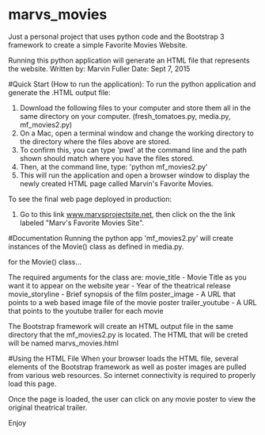 # marvs_movies

Just a personal project that uses python code and the Bootstrap 3 framework to create a simple Favorite Movies Website.

Running this python application will generate an HTML file that represents the website.
Written by: Marvin Fuller
Date: Sept 7, 2015


#Quick Start (How to run the application):
To run the python application and generate the .HTML output file:
  1. Download the following files to your computer and store them all in the same directory on your computer.
        (fresh_tomatoes.py, media.py, mf_movies2.py)
  2. On a Mac, open a terminal window and change the working directory to the directory where the files above are stored.
  3. To confirm this, you can type 'pwd' at the command line and the path shown should match where you have the files stored.
  4. Then, at the command line, type: 'python mf_movies2.py'
  5. This will run the application and open a browser window to display the newly created HTML page called Marvin's Favorite Movies.

To see the final web page deployed in production:
  1. Go to this link www.marvsprojectsite.net, then click on the the link labeled "Marv's Favorite Movies Site".


#Documentation
Running the python app 'mf_movies2.py' will create instances of the Movie() class as defined in media.py.

for the Movie() class...

The required arguments for the class are:
movie_title - Movie Title as you want it to appear on the website
year - Year of the theatrical release
movie_storyline - Brief synopsis of the film
poster_image - A URL that points to a web based image file of the movie poster
trailer_youtube - A URL that points to the youtube trailer for each movie

The Bootstrap framework will create an HTML output file in the same directory that the mf_movies2.py is located.  The HTML that will be creted will be named marvs_movies.html

#Using the HTML File
When your browser loads the HTML file, several elements of the Bootstrap framework as well as poster images are pulled from various web resources.  So internet connectivity is required to properly load this page.  

Once the page is loaded, the user can click on any movie poster to view the original theatrical trailer.

Enjoy

